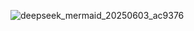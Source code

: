 
![deepseek_mermaid_20250603_ac9376](https://github.com/user-attachments/assets/297a1727-7317-4028-8d30-bdbf9c968b1a)
